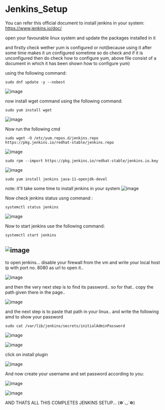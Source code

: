 # Jenkins_Setup

You can refer this official document to install jenkins in your system: https://www.jenkins.io/doc/

open your favourable linux system and update the packages installed in it

and firstly check wether yum is configured or not(because using it after some time makes it un configured sometime so do check and if it is unconfigured
then do check how to configure yum, above file consist of a document in which it has been shown how to configure yum)

using the following command:
````
sudo dnf update -y --nobest
````
![image](https://user-images.githubusercontent.com/64470404/117784692-720da200-b261-11eb-9b7c-777874a59ed1.png)

now install wget command using the following command:

````
sudo yum install wget
````
![image](https://user-images.githubusercontent.com/64470404/117784892-a5503100-b261-11eb-9b8f-3dfadef0ea79.png)


Now run the following cmd
````
sudo wget -O /etc/yum.repos.d/jenkins.repo https://pkg.jenkins.io/redhat-stable/jenkins.repo
````

![image](https://user-images.githubusercontent.com/64470404/117786268-f1e83c00-b262-11eb-99b8-0fb205b18014.png)

````sudo rpm --import https://pkg.jenkins.io/redhat-stable/jenkins.io.key````


![image](https://user-images.githubusercontent.com/64470404/117786403-15ab8200-b263-11eb-90fc-e57a57c34bcb.png)


````sudo yum install jenkins java-11-openjdk-devel````

note: it'll take some time to install jenkins in your system
![image](https://user-images.githubusercontent.com/64470404/117795002-632bed00-b26b-11eb-936f-c60e71e8c9e9.png)

Now check jenkins status usng command :

````systemctl status jenkins````

![image](https://user-images.githubusercontent.com/64470404/117845363-19a8c580-b29e-11eb-9076-8a5895cbd2f6.png)

Now to start jenkins
use the following command:

````systemctl start jenkins````

![image](https://user-images.githubusercontent.com/64470404/117845545-48bf3700-b29e-11eb-82d1-d5a93aa6f4c1.png)
-----------
to open jenkins...
disable your firewall from the vm 
and write your local host ip with port no. 8080 as url to open it..


![image](https://user-images.githubusercontent.com/64470404/117847102-ae5ff300-b29f-11eb-91f3-a04091f3f170.png)


and then the very next step is to find its password..
so for that.. copy the path given there in the page..

![image](https://user-images.githubusercontent.com/64470404/117847246-cc2d5800-b29f-11eb-9c0b-7d5506f6fe8d.png)


and the next step is to paste that path in your linux..
and write the following amd to show your password

````sudo cat /var/lib/jenkins/secrets/initialAdminPassword````

![image](https://user-images.githubusercontent.com/64470404/117847490-01d24100-b2a0-11eb-94bf-17ca2c6aed0e.png)


![image](https://user-images.githubusercontent.com/64470404/117848176-a94f7380-b2a0-11eb-97b9-f82e19553333.png)

click on install plugin

![image](https://user-images.githubusercontent.com/64470404/117848686-25e25200-b2a1-11eb-8234-acefd026bdb5.png)


And now create your username and set password according to you:

![image](https://user-images.githubusercontent.com/64470404/117849946-74dcb700-b2a2-11eb-8ebe-0737cb5d96ad.png)

![image](https://user-images.githubusercontent.com/64470404/117850160-ac4b6380-b2a2-11eb-8440-672d626a3157.png)



AND THATS ALL
THIS COMPLETES JENKINS SETUP... (❁´◡`❁)
